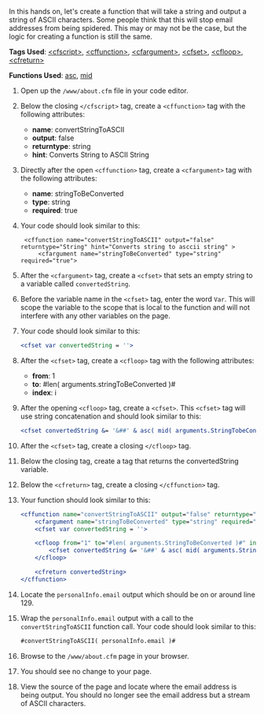 In this hands on, let's create a function that will take a string and output a string of ASCII characters. Some people think that this will stop email addresses from being spidered. This may or may not be the case, but the logic for creating a function is still the same.

**Tags Used**: [\<cfscript>](https://helpx.adobe.com/coldfusion/cfml-reference/coldfusion-tags/tags-r-s/cfscript.html), [\<cffunction>](https://helpx.adobe.com/coldfusion/cfml-reference/coldfusion-tags/tags-f/cffunction.html), [\<cfargument>](https://helpx.adobe.com/coldfusion/cfml-reference/coldfusion-tags/tags-a-b/cfargument.html), [\<cfset>](https://helpx.adobe.com/coldfusion/cfml-reference/coldfusion-tags/tags-r-s/cfset.html), [\<cfloop>](https://helpx.adobe.com/coldfusion/cfml-reference/coldfusion-tags/tags-j-l/cfloop.html), [\<cfreturn>](https://helpx.adobe.com/coldfusion/cfml-reference/coldfusion-tags/tags-r-s/cfreturn.html)

**Functions Used**: [asc](https://helpx.adobe.com/coldfusion/cfml-reference/coldfusion-functions/functions-a-b/asc.html), [mid](https://helpx.adobe.com/coldfusion/cfml-reference/coldfusion-functions/functions-m-r/mid.html)

1. Open up the `/www/about.cfm` file in your code editor.
1. Below the closing `</cfscript>` tag, create a `<cffunction>` tag with the following attributes:
    * **name**: convertStringToASCII
    * **output**: false
    * **returntype**: string
    * **hint**: Converts String to ASCII String
1. Directly after the open `<cffunction>` tag, create a `<cfargument>` tag with the following attributes:
    * **name**: stringToBeConverted
    * **type**: string
    * **required**: true
1. Your code should look similar to this:

        <cffunction name="convertStringToASCII" output="false" returntype="String" hint="Converts string to asccii string" >
            <cfargument name="stringToBeConverted" type="string" required="true">

1. After the `<cfargument>` tag, create a `<cfset>` that sets an empty string to a variable called `convertedString`.
1. Before the variable name in the `<cfset>` tag, enter the word `Var`. This will scope the variable to the scope that is local to the function and will not interfere with any other variables on the page.
1. Your code should look similar to this:

    ```cfml
    <cfset var convertedString = ''>
    ```

1. After the `<cfset>` tag, create a `<cfloop>` tag with the following attributes:
    * **from**: 1
    * **to**: #len( arguments.stringToBeConverted )#
    * **index**: i
1. After the opening `<cfloop>` tag, create a `<cfset>`. This `<cfset>` tag will use string concatenation and should look similar to this:

    ```cfml
    <cfset convertedString &= '&##' & asc( mid( arguments.StringTobeConverted, i, 1 ) ) & ';'>
    ```

1. After the `<cfset>` tag, create a closing `</cfloop>` tag.
1. Below the closing </cfloop> tag, create a <cfreturn> tag that returns the convertedString variable.
1. Below the `<cfreturn>` tag, create a closing `</cffunction>` tag.
1. Your function should look similar to this:

    ```cfml
    <cffunction name="convertStringToASCII" output="false" returntype="String" hint="Converts string to asccii string" >
        <cfargument name="stringToBeConverted" type="string" required="true">
        <cfset var convertedString = ''>

        <cfloop from="1" to="#len( arguments.StringToBeConverted )#" index="i">
            <cfset convertedString &= '&##' & asc( mid( arguments.StringTobeConverted, i, 1) ) & ';'>
        </cfloop>

        <cfreturn convertedString>
    </cffunction>
    ```

1. Locate the `personalInfo.email` output which should be on or around line 129.
1. Wrap the `personalInfo.email` output with a call to the `convertStringToASCII` function call. Your code should look similar to this:

    ```cfml
    #convertStringToASCII( personalInfo.email )#
    ```

1. Browse to the `/www/about.cfm` page in your browser.
1. You should see no change to your page.
1. View the source of the page and locate where the email address is being output. You should no longer see the email address but a stream of ASCII characters.
